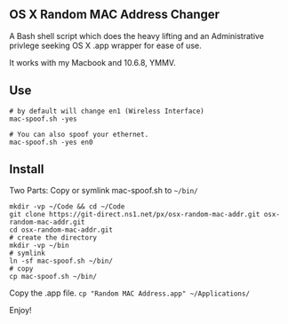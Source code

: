 OS X Random MAC Address Changer
-------------------------------

A Bash shell script which does the heavy lifting and an Administrative privlege seeking OS X .app wrapper for ease of use.

It works with my Macbook and 10.6.8, YMMV.


Use
---------

    # by default will change en1 (Wireless Interface)
    mac-spoof.sh -yes

    # You can also spoof your ethernet.
    mac-spoof.sh -yes en0



Install
---------
Two Parts:
Copy or symlink mac-spoof.sh to `~/bin/`

    mkdir -vp ~/Code && cd ~/Code
    git clone https://git-direct.ns1.net/px/osx-random-mac-addr.git osx-random-mac-addr.git
    cd osx-random-mac-addr.git
    # create the directory
    mkdir -vp ~/bin
    # symlink
    ln -sf mac-spoof.sh ~/bin/
    # copy
    cp mac-spoof.sh ~/bin/

Copy the .app file.
 `cp "Random MAC Address.app" ~/Applications/`

Enjoy!

